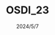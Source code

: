 ---
title: 'OSDI_23'
date: 2024/5/7
permalink: /posts/2024/05/OSDI_23/
excerpt: 'OSDI_23 阅读记录'
tags:
  - OS
---